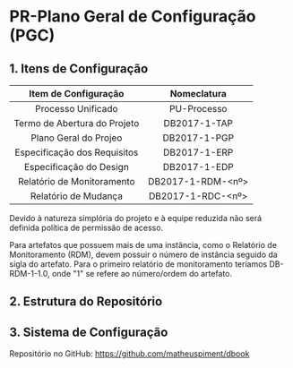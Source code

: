 # PR-Plano Geral de Configuração (PGC)

## 1. Itens de Configuração

|      Item de Configuração      | Nomeclatura            |
|:------------------------------:|:----------------------:|
|  Processo Unificado            |    PU-Processo         |
|  Termo de Abertura do Projeto  |    DB2017-1-TAP        |
|  Plano Geral do Projeo         |    DB2017-1-PGP        |
|  Especificação dos Requisitos  |    DB2017-1-ERP        |
|  Especificação do Design       |    DB2017-1-EDP        |
|  Relatório de Monitoramento    |    DB2017-1-RDM-<nº>   |
|  Relatório de Mudança          |    DB2017-1-RDC-<nº>   |


Devido à natureza simplória do projeto e à equipe reduzida não será definida política de permissão de acesso.

Para artefatos que possuem mais de uma instância, como o Relatório de Monitoramento (RDM), devem possuir o número de 
instância seguido da sigla do artefato. Para o primeiro relatório de monitoramento teríamos DB-RDM-1-1.0, onde "1" se refere
ao número/ordem do artefato.

## 2. Estrutura do Repositório

## 3. Sistema de Configuração

Repositório no GitHub: https://github.com/matheuspiment/dbook
